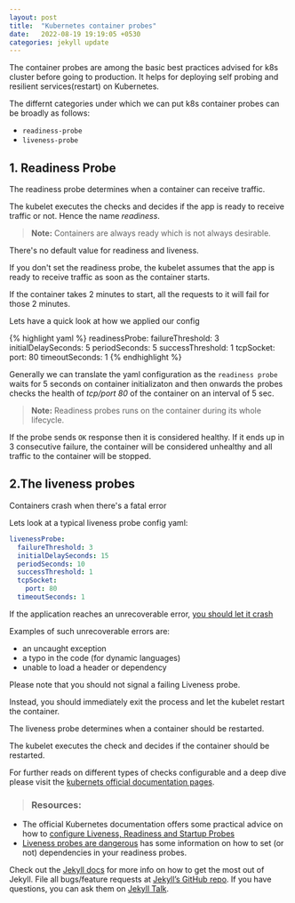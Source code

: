 ```yaml
---
layout: post
title:  "Kubernetes container probes"
date:   2022-08-19 19:19:05 +0530
categories: jekyll update
---
```

The container probes are among the basic best practices advised for k8s
cluster before going to production. It helps for deploying self probing and resilient services(restart) on Kubernetes. 							
            
The differnt categories under which we can put k8s container probes can
be broadly as follows:

- `readiness-probe`
- `liveness-probe`

## 1. Readiness Probe
The readiness probe determines when a container can receive
                  traffic.

The kubelet executes the checks and decides if the app is ready to receive traffic or not.
Hence the name *readiness*.

>**Note:** Containers are always ready which is not always desirable.

There's no default value for readiness and
                  liveness.

If you don't set the readiness probe, the kubelet assumes that
                  the app is ready to receive traffic as soon as the container
                  starts.

If the container takes 2 minutes to start, all the requests to
                  it will fail for those 2 minutes.

Lets have a quick look at how we applied our config


{% highlight yaml %}
readinessProbe:
  failureThreshold: 3
  initialDelaySeconds: 5
  periodSeconds: 5
  successThreshold: 1
  tcpSocket:
    port: 80
  timeoutSeconds: 1
{% endhighlight %}

Generally we can translate the yaml configuration as the `readiness probe` waits for 5 seconds on container initializaton and then onwards the probes checks the health of *tcp/port 80* of the container on an interval of 5 sec. 

>**Note:** Readiness probes runs on the container during its whole lifecycle.

If the probe sends `OK` response then it is considered healthy. If it ends up in 3 consecutive failure, the container will be considered unhealthy and all traffic to the container will be stopped.

## 2.The liveness probes

Containers crash when there's a fatal error

Lets look at a typical liveness probe config yaml:

```yaml
livenessProbe:
  failureThreshold: 3
  initialDelaySeconds: 15
  periodSeconds: 10
  successThreshold: 1
  tcpSocket:
    port: 80
  timeoutSeconds: 1
```

If the application reaches an unrecoverable error, [you should let it crash](https://blog.colinbreck.com/kubernetes-liveness-and-readiness-probes-revisited-how-to-avoid-shooting-yourself-in-the-other-foot/#letitcrash)

Examples of such unrecoverable errors are:
- an uncaught exception
- a typo in the code (for dynamic languages)
- unable to load a header or dependency

Please note that you should not signal a failing Liveness
                  probe.

Instead, you should immediately exit the process and let the
                  kubelet restart the container.

The liveness probe determines when a container should be
                  restarted.

The kubelet executes the check and decides if the container
                  should be restarted.


For further reads on different types of checks configurable and a deep dive please visit the [kubernets official documentation pages](https://kubernetes.io/docs/tasks/configure-pod-container/configure-liveness-readiness-startup-probes/).

> ### Resources:
- The official Kubernetes documentation offers some practical
                    advice on how to [configure Liveness, Readiness and Startup Probes](https://kubernetes.io/docs/tasks/configure-pod-container/configure-liveness-readiness-startup-probes/)
- [Liveness probes are dangerous](https://srcco.de/posts/kubernetes-liveness-probes-are-dangerous.html) has some information on how to set (or not) dependencies in your readiness probes.





Check out the [Jekyll docs][jekyll-docs] for more info on how to get the most out of Jekyll. File all bugs/feature requests at [Jekyll’s GitHub repo][jekyll-gh]. If you have questions, you can ask them on [Jekyll Talk][jekyll-talk].

[jekyll-docs]: https://jekyllrb.com/docs/home
[jekyll-gh]:   https://github.com/jekyll/jekyll
[jekyll-talk]: https://talk.jekyllrb.com/ 
